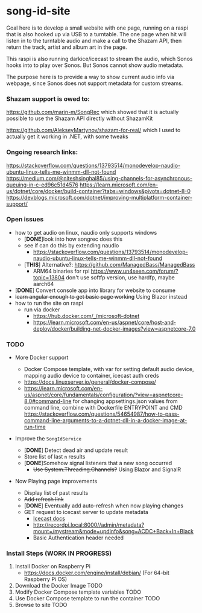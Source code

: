 # song-id-site

Goal here is to develop a small website with one page, running on a raspi that is also hooked up via USB to a turntable. The one page when hit will listen in to the turntable audio and make a call to the Shazam API, then return the track, artist and album art in the page.

This raspi is also running darkice/icecast to stream the audio, which Sonos hooks into to play over Sonos. But Sonos cannot show audio metadata.

The purpose here is to provide a way to show current audio info via webpage, since Sonos does not support metadata for custom streams.

### Shazam support is owed to:

https://github.com/marin-m/SongRec
which showed that it is actually possible to use the Shazam API directly without ShazamKit

https://github.com/AlekseyMartynov/shazam-for-real/
which I used to actually get it working in .NET, with some tweaks 

### Ongoing research links:

https://stackoverflow.com/questions/13793514/monodevelop-naudio-ubuntu-linux-tells-me-winmm-dll-not-found
https://medium.com/@niteshsinghal85/using-channels-for-asynchronous-queuing-in-c-ed96c51d4576
https://learn.microsoft.com/en-us/dotnet/core/docker/build-container?tabs=windows&pivots=dotnet-8-0
https://devblogs.microsoft.com/dotnet/improving-multiplatform-container-support/

### Open issues

* how to get audio on linux, naudio only supports windows
    * [**DONE**]look into how songrec does this
    * see if can do this by extending naudio 
        * https://stackoverflow.com/questions/13793514/monodevelop-naudio-ubuntu-linux-tells-me-winmm-dll-not-found
    * [**THIS**] Alternative?: https://github.com/ManagedBass/ManagedBass
        * ARM64 binaries for rpi https://www.un4seen.com/forum/?topic=13804 don't use softfp version, use hardfp, maybe aarch64
* [**DONE**] Convert console app into library for website to consume
* ~~learn angular enough to get basic page working~~ Using Blazor instead
* how to run the site on raspi
    * run via docker 
        * https://hub.docker.com/_/microsoft-dotnet
        * https://learn.microsoft.com/en-us/aspnet/core/host-and-deploy/docker/building-net-docker-images?view=aspnetcore-7.0
        
### TODO

* More Docker support
  * Docker Compose template, with var for setting default audio device, mapping audio device to container, icecast auth creds
  * https://docs.linuxserver.io/general/docker-compose/
  * https://learn.microsoft.com/en-us/aspnet/core/fundamentals/configuration/?view=aspnetcore-8.0#command-line for changing appsettings.json values from command line,
    combine with Dockerfile ENTRYPOINT and CMD https://stackoverflow.com/questions/54654987/how-to-pass-command-line-arguments-to-a-dotnet-dll-in-a-docker-image-at-run-time
  
* Improve the `SongIdService`
  * [**DONE**] Detect dead air and update result
  * Store list of last `n` results
  * [**DONE**]Somehow signal listeners that a new song occurred
    * ~~Use System.Threading.Channels?~~ Using Blazor and SignalR
  
* Now Playing page improvements
  * Display list of past results
  * ~~Add refresh link~~
  * [**DONE**] Eventually add auto-refresh when now playing changes
  * GET request to icecast server to update metadata 
    * [Icecast docs](https://icecast.org/docs/icecast-2.0.1/admin-interface.html)
    * http://recordpi.local:8000//admin/metadata?mount=/mystream&mode=updinfo&song=ACDC+Back+In+Black
    * Basic Authentication header needed

### Install Steps (WORK IN PROGRESS)
1. Install Docker on Raspberry Pi
	* https://docs.docker.com/engine/install/debian/ (For 64-bit Raspberry Pi OS)
2. Download the Docker Image TODO
1. Modify Docker Compose template variables TODO
1. Use Docker Compose template to run the container TODO
1. Browse to site TODO

